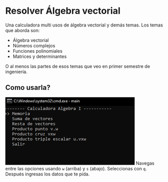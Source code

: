 # Resolver Álgebra vectorial
Una calculadora multi usos de álgebra vectorial y demás temas. Los temas que aborda son:
* Álgebra vectorial
* Números complejos
* Funciones polinomiales
* Matrices y determinantes

O al menos las partes de esos temas que veo en primer semestre de ingeniería.
## Como usarla?
![alt text](media/image.png)
Navegas entre las opciones usando `w` (arriba) y `s` (abajo). Seleccionas con `q`.
Después ingresas los datos que te pida. 